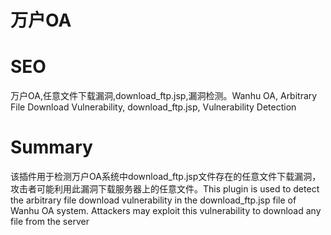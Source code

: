 # 万户OA
# SEO
万户OA,任意文件下载漏洞,download_ftp.jsp,漏洞检测。Wanhu OA, Arbitrary File Download Vulnerability, download_ftp.jsp, Vulnerability Detection
# Summary
该插件用于检测万户OA系统中download_ftp.jsp文件存在的任意文件下载漏洞，攻击者可能利用此漏洞下载服务器上的任意文件。This plugin is used to detect the arbitrary file download vulnerability in the download_ftp.jsp file of Wanhu OA system. Attackers may exploit this vulnerability to download any file from the server
